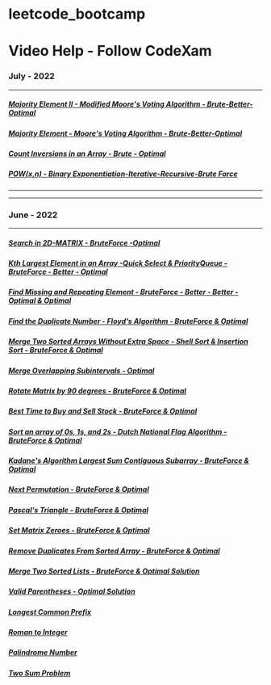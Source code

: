 # leetcode_bootcamp
# Video Help - Follow CodeXam
### July - 2022 
**********************
##### [Majority Element II - Modified Moore's Voting Algorithm - Brute-Better-Optimal ](https://youtu.be/b4jrF2I7p7A)
##### [Majority Element - Moore's Voting Algorithm - Brute-Better-Optimal ](https://youtu.be/b4jrF2I7p7A)
##### [Count Inversions in an Array - Brute - Optimal](https://youtu.be/PbifFziCauo)
##### [POW(x,n) - Binary Exponentiation-Iterative-Recursive-Brute Force](https://youtu.be/ucv2TXF8shg)


***********************
***********************
### June - 2022 
**********************
##### [Search in 2D-MATRIX  - BruteForce -Optimal](https://youtu.be/HVTw_GKtNlY)
##### [Kth Largest Element in an Array -Quick Select & PriorityQueue - BruteForce - Better - Optimal](https://youtu.be/NTyyMzTogbo)
##### [Find Missing and Repeating Element - BruteForce - Better - Better - Optimal & Optimal](https://youtu.be/kPvnr5C6GdE)
##### [Find the Duplicate Number -  Floyd's Algorithm - BruteForce & Optimal](https://youtu.be/6yPvTEehNyM)
##### [Merge Two Sorted Arrays Without Extra Space - Shell Sort & Insertion Sort - BruteForce & Optimal](https://youtu.be/iDLZdWefgus)
##### [Merge Overlapping Subintervals - Optimal ](https://youtu.be/FHF21pmBAMM)
##### [Rotate Matrix by 90 degrees - BruteForce & Optimal ](https://youtu.be/jRdQmsrybAA)
##### [Best Time to Buy and Sell Stock - BruteForce & Optimal ](https://youtu.be/HuQhebNGx3k)
##### [Sort an array of 0s, 1s, and 2s - Dutch National Flag Algorithm - BruteForce & Optimal](https://youtu.be/uxQ-INZwGBs)
##### [Kadane's Algorithm Largest Sum Contiguous Subarray - BruteForce & Optimal](https://youtu.be/ayXKRLTLEkE)
##### [Next Permutation - BruteForce & Optimal](https://youtu.be/W2s5tC_AS4Q)
##### [Pascal's Triangle - BruteForce & Optimal](https://youtu.be/XP_JbnEr93w)
##### [Set Matrix Zeroes - BruteForce & Optimal](https://youtu.be/iwM_hfp7IFE)
##### [Remove Duplicates From Sorted Array - BruteForce & Optimal](https://youtu.be/iwM_hfp7IFE)
##### [Merge Two Sorted Lists - BruteForce & Optimal Solution](https://youtu.be/jfGj0hw2610)
##### [Valid Parentheses - Optimal Solution](https://youtu.be/hEZrEcgwMp0)
##### [Longest Common Prefix](https://youtu.be/FgzSPznpRMM)
##### [Roman to Integer](https://youtu.be/sM1bZqRjxAY)
##### [Palindrome Number](https://youtu.be/DcmzfB25rSU)
##### [Two Sum Problem](https://youtu.be/V3QWGBU2Z2g)
